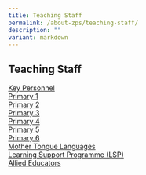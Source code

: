 ```yaml
---
title: Teaching Staff
permalink: /about-zps/teaching-staff/
description: ""
variant: markdown
---
```

## **Teaching Staff**
[Key Personnel](/list-of-teaching-staff/key-personnel/)
<br>[Primary 1](/list-of-teaching-staff/primary-1/)
<br>[Primary 2](/list-of-teaching-staff/primary-2/)
<br>[Primary 3](/list-of-teaching-staff/primary-3/)
<br>[Primary 4](/list-of-teaching-staff/primary-4/)
<br>[Primary 5](/list-of-teaching-staff/primary-5/)
<br>[Primary 6](/list-of-teaching-staff/primary-6/)
<br>[Mother Tongue Languages](/list-of-teaching-staff/mother-tongue-language-teachers/)
<br>[Learning Support Programme (LSP)](/list-of-teaching-staff/learning-support-programme-lsp/)
<br>[Allied Educators](/list-of-teaching-staff/allied-educators/)